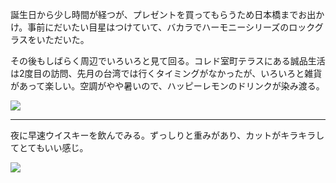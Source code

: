 誕生日から少し時間が経つが、プレゼントを買ってもらうため日本橋までお出かけ。事前にだいたい目星はつけていて、バカラでハーモニーシリーズのロックグラスをいただいた。

その後もしばらく周辺でいろいろと見て回る。コレド室町テラスにある誠品生活は2度目の訪問、先月の台湾では行くタイミングがなかったが、いろいろと雑貨があって楽しい。空調がやや暑いので、ハッピーレモンのドリンクが染み渡る。

![](https://photos.old.apkas.net/medium/202501/20250112-173612.webp)

---

夜に早速ウイスキーを飲んでみる。ずっしりと重みがあり、カットがキラキラしてとてもいい感じ。

![](https://photos.old.apkas.net/medium/202501/20250112-203633.webp)
